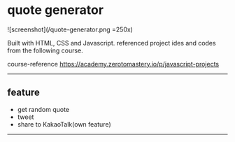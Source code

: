 # quote generator 
![screenshot](/quote-generator.png =250x)

  Built with HTML, CSS and Javascript.
  referenced project ides and codes from the following course. 

course-reference
https://academy.zerotomastery.io/p/javascript-projects

---
## feature
- get random quote 
- tweet 
- share to KakaoTalk(own feature) 
---
